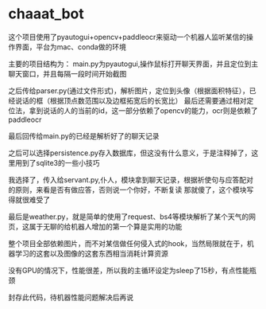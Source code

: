 # chaaat_bot

这个项目使用了pyautogui+opencv+paddleocr来驱动一个机器人监听某信的操作界面，平台为mac、conda做的环境

主要的项目结构为：
main.py为pyautogui,操作鼠标打开聊天界面，并且定位到主聊天窗口，并且每隔一段时间开始截图

之后传给parser.py(通过文件形式)，解析图片，定位到头像（根据面积特征），已经说话的框（根据顶点数范围以及边框拓宽后的长宽比）
最后还需要通过相对定位法，拿到说话的人的当前的id，这一部分依赖了opencv的能力，ocr则是依赖了paddleocr

最后回传给main.py的已经是解析好了的聊天记录

之后可以选择persistence.py存入数据库，但这没有什么意义，于是注释掉了，这里用到了sqlite3的一些小技巧

我选择了，传入给servant.py,仆人，模块拿到聊天记录，根据祈使句与应答配对的原则，来看是否有做应答，否则说一个你好，不断复读
那就傻了，这个模块写得就很难受了

最后是weather.py，就是简单的使用了request、bs4等模块解析了某个天气的网页，这属于无聊的给机器人增加的第一个算是实用的功能

整个项目全部依赖图片，而不对某信做任何侵入式的hook，当然局限就在于，机器学习的这套以及图像的这套东西相当消耗计算资源

没有GPU的情况下，性能很差，所以我的主循环设定为sleep了15秒，有点性能瓶颈

封存此代码，待机器性能问题解决后再说